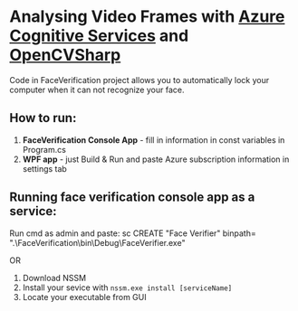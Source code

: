 # Analysing Video Frames with [Azure Cognitive Services](https://westus.dev.cognitive.microsoft.com/docs/services/563879b61984550e40cbbe8d/operations/563879b61984550f30395236) and [OpenCVSharp](https://github.com/shimat/opencvsharp)

Code in FaceVerification project allows you to automatically lock your computer when it can not recognize your face.

## How to run:

1. **FaceVerification Console App** - fill in information in const variables in Program.cs
2. **WPF app** - just Build & Run and paste Azure subscription information in settings tab

## Running face verification console app as a service:
Run cmd as admin and paste:
sc CREATE "Face Verifier" binpath= ".\FaceVerification\bin\Debug\FaceVerifier.exe"

OR

1. Download NSSM
2. Install your sevice with `nssm.exe install [serviceName]`
3. Locate your executable from GUI
